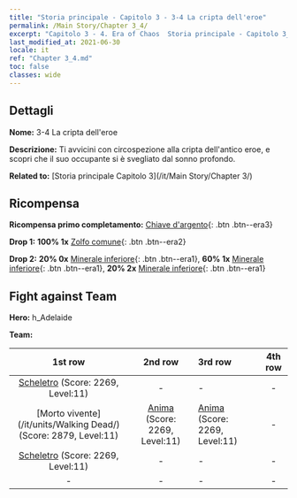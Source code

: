 ```yaml
---
title: "Storia principale - Capitolo 3 - 3-4 La cripta dell'eroe"
permalink: /Main Story/Chapter 3_4/
excerpt: "Capitolo 3 - 4. Era of Chaos  Storia principale - Capitolo 3_4. 3-4 La cripta dell'eroe"
last_modified_at: 2021-06-30
locale: it
ref: "Chapter 3_4.md"
toc: false
classes: wide
---
```


## Dettagli

 **Nome:** 3-4 La cripta dell'eroe

 **Descrizione:** Ti avvicini con circospezione alla cripta dell'antico eroe, e scopri che il suo occupante si è svegliato dal sonno profondo.

 **Related to:** [Storia principale Capitolo 3](/it/Main Story/Chapter 3/)

## Ricompensa

 **Ricompensa primo completamento:** [Chiave d'argento](/ItemsIT/con_693/){: .btn .btn--era3}

 **Drop 1:** **100% 1x** [Zolfo comune](/ItemsIT/mat_9/){: .btn .btn--era2}

 **Drop 2:** **20% 0x** [Minerale inferiore](/ItemsIT/mat_1/){: .btn .btn--era1}, **60% 1x** [Minerale inferiore](/ItemsIT/mat_1/){: .btn .btn--era1}, **20% 2x** [Minerale inferiore](/ItemsIT/mat_1/){: .btn .btn--era1}


## Fight against Team
 **Hero:** h_Adelaide

 **Team:**


  | 1st row | 2nd row | 3rd row | 4th row |
  |:----:|:----:|:----|:----:|
  | [Scheletro](/it/units/Skeleton/) (Score: 2269, Level:11)  | - | - | - |
  | [Morto vivente](/it/units/Walking Dead/) (Score: 2879, Level:11)  | [Anima](/it/units/Wight/) (Score: 2269, Level:11)  | [Anima](/it/units/Wight/) (Score: 2269, Level:11)  | - |
  | [Scheletro](/it/units/Skeleton/) (Score: 2269, Level:11)  | - | - | - |
  | - | - | - | - |


